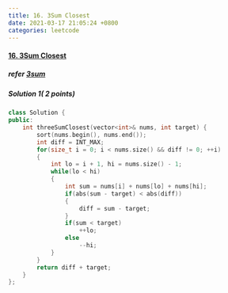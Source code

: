 ```yaml
---
title: 16. 3Sum Closest
date: 2021-03-17 21:05:24 +0800
categories: leetcode
---
```

#### [16. 3Sum Closest](https://leetcode.com/problems/3sum-closest/)
##### refer [3sum](https://leetcode.cinte.cc/2021/03/11/15-3Sum/)
##### Solution 1( 2 points)
```c++
class Solution {
public:
    int threeSumClosest(vector<int>& nums, int target) {
        sort(nums.begin(), nums.end());
        int diff = INT_MAX;
        for(size_t i = 0; i < nums.size() && diff != 0; ++i)
        {
            int lo = i + 1, hi = nums.size() - 1;
            while(lo < hi)
            {
                int sum = nums[i] + nums[lo] + nums[hi];
                if(abs(sum - target) < abs(diff))
                {
                    diff = sum - target;
                }
                if(sum < target)
                    ++lo;
                else
                    --hi;
            }
        }
        return diff + target;
    }
};
```
